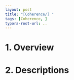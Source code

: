 ```yaml
---
layout: post
title: "[Coherence/] "
tags: [Coherence, ]
typora-root-url: ..
---
```


# 1. Overview





# 2. Descriptions


